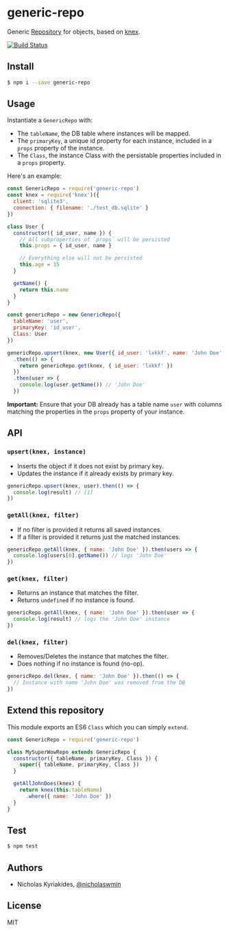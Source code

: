# generic-repo
Generic [Repository][repository] for objects, based on [knex][knex].

[![Build Status](https://travis-ci.org/nicholaswmin/generic-repo.svg?branch=master)](https://travis-ci.org/nicholaswmin/generic-repo)

## Install

```bash
$ npm i --save generic-repo
```

## Usage

Instantiate a `GenericRepo` with:

- The `tableName`, the DB table where instances will be mapped.
- The `primaryKey`, a unique id property for each instance, included
  in a `props` property of the instance.
- The `Class`, the instance Class with the persistable properties
  included in a `props` property.


Here's an example:

```javascript
const GenericRepo = require('generic-repo')
const knex = require('knex')({
  client: 'sqlite3',
  connection: { filename: './test_db.sqlite' }
})

class User {
  constructor({ id_user, name }) {
    // All subproperties of `props` will be persisted
    this.props = { id_user, name }

    // Everything else will not be persisted
    this.age = 15
  }

  getName() {
    return this.name
  }
}

const genericRepo = new GenericRepo({
  tableName: 'user',
  primaryKey: 'id_user',
  Class: User
})

genericRepo.upsert(knex, new User({ id_user: 'lxkkf', name: 'John Doe' }))
  .then(() => {
    return genericRepo.get(knex, { id_user: 'lxkkf' })
  })
  .then(user => {
    console.log(user.getName()) // 'John Doe'
  })
```

**Important:** Ensure that your DB already has a table name `user` with columns
matching the properties in the `props` property of your instance.

## API

### `upsert(knex, instance)`

- Inserts the object if it does not exist by primary key.
- Updates the instance if it already exists by primary key.

```javascript
genericRepo.upsert(knex, user).then(() => {
  console.log(result) // [1]
})
```

### `getAll(knex, filter)`

- If no filter is provided it returns all saved instances.
- If a filter is provided it returns just the matched instances.

```javascript
genericRepo.getAll(knex, { name: 'John Doe' }).then(users => {
  console.log(users[0].getName()) // logs 'John Doe'
})
```

### `get(knex, filter)`

- Returns an instance that matches the filter.
- Returns `undefined` if no instance is found.

```javascript
genericRepo.getAll(knex, { name: 'John Doe' }).then(user => {
  console.log(result) // logs the 'John Doe' instance
})
```

### `del(knex, filter)`

- Removes/Deletes the instance that matches the filter.
- Does nothing if no instance is found (no-op).

```javascript
genericRepo.del(knex, { name: 'John Doe' }).then(() => {
  // Instance with name 'John Doe' was removed from the DB
})
```

## Extend this repository

This module exports an ES6 `Class` which you can simply `extend`.

```javascript
const GenericRepo = require('generic-repo')

class MySuperWowRepo extends GenericRepo {
  constructor({ tableName, primaryKey, Class }) {
    super({ tableName, primaryKey, Class })
  }

  getAllJohnDoes(knex) {
    return knex(this.tableName)
      .where({ name: 'John Doe' })
  }
}
```

## Test

```bash
$ npm test
```

## Authors

- Nicholas Kyriakides, [@nicholaswmin][nicholaswmin-github]

## License

MIT

[repository]: https://msdn.microsoft.com/en-us/library/ff649690.aspx
[knex]: http://knexjs.org/
[nicholaswmin-github]: https://github.com/nicholaswmin
